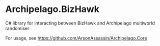 # Archipelago.BizHawk
C# library for interacting between BizHawk and Archipelago multiworld randomiser

For usage, see https://github.com/ArsonAssassin/Archipelago.Core
